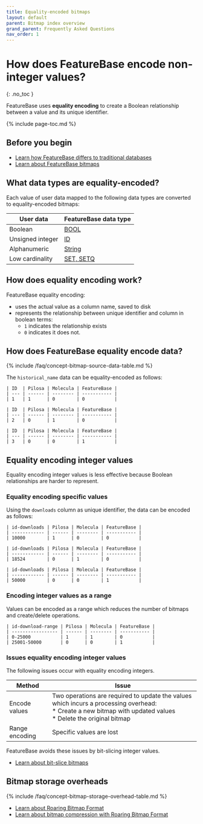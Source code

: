 ```yaml
---
title: Equality-encoded bitmaps
layout: default
parent: Bitmap index overview
grand_parent: Frequently Asked Questions
nav_order: 1
---
```


# How does FeatureBase encode non-integer values?
{: .no_toc }

FeatureBase uses **equality encoding** to create a Boolean relationship between a value and its unique identifier.

{% include page-toc.md %}

## Before you begin

* [Learn how FeatureBase differs to traditional databases](/docs/cloud/cloud-faq/cloud-faq-data-cardinality)
* [Learn about FeatureBase bitmaps](/docs/cloud/cloud-faq/cloud-faq-bitmaps)

## What data types are equality-encoded?

Each value of user data mapped to the following data types are converted to equality-encoded bitmaps:

| User data        | FeatureBase data type                                                                   |
| ---------------- | --------------------------------------------------------------------------------------- |
| Boolean          | [BOOL](/docs/sql-guide/data-types/data-type-bool)                                       |
| Unsigned integer | [ID](/docs/sql-guide/data-types/data-type-id)                                           |
| Alphanumeric     | [String](/docs/sql-guide/data-types/data-type-string)                                   |
| Low cardinality  | [SET, SETQ](/docs/sql-guide/data-types/data-types-home/#low-cardinality-data-types) |

## How does equality encoding work?

FeatureBase equality encoding:
* uses the actual value as a column name, saved to disk
* represents the relationship between unique identifier and column in boolean terms:
  * `1` indicates the relationship exists
  * `0` indicates it does not.

## How does FeatureBase equality encode data?

{% include /faq/concept-bitmap-source-data-table.md %}

The `historical_name` data can be equality-encoded as follows:

```
| ID  | Pilosa | Molecula | FeatureBase |
| --- | ------ | -------- | ----------- |
| 1   | 1      | 0        | 0           |
```

```
| ID  | Pilosa | Molecula | FeatureBase |
| --- | ------ | -------- | ----------- |
| 2   | 0      | 1        | 0           |
```

```
| ID  | Pilosa | Molecula | FeatureBase |
| --- | ------ | -------- | ----------- |
| 3   | 0      | 0        | 1           |
```

## Equality encoding integer values

Equality encoding integer values is less effective because Boolean relationships are harder to represent.

### Equality encoding specific values

Using the `downloads` column as unique identifier, the data can be encoded as follows:

```
| id-downloads | Pilosa | Molecula | FeatureBase |
| ------------ | ------ | -------- | ----------- |
| 10000        | 1      | 0        | 0           |
```

```
| id-downloads | Pilosa | Molecula | FeatureBase |
| ------------ | ------ | -------- | ----------- |
| 18524        | 0      | 1        | 0           |
```
```
| id-downloads | Pilosa | Molecula | FeatureBase |
| ------------ | ------ | -------- | ----------- |
| 50000        | 0      | 0        | 1           |
```

### Encoding integer values as a range

Values can be encoded as a range which reduces the number of bitmaps and create/delete operations.

```
| id-download-range | Pilosa | Molecula | FeatureBase |
| ----------------- | ------ | -------- | ----------- |
| 0-25000           | 1      | 1        | 0           |
| 25001-50000       | 0      | 0        | 1           |
```

### Issues equality encoding integer values

The following issues occur with equality encoding integers.

| Method | Issue |
|---|---|
| Encode values | Two operations are required to update the values which incurs a processing overhead:<br/>* Create a new bitmap with updated values<br/>* Delete the original bitmap |
| Range encoding | Specific values are lost  |

FeatureBase avoids these issues by bit-slicing integer values.

* [Learn about bit-slice bitmaps](/docs/cloud/cloud-faq/cloud-faq-bitmaps-bit-slice)

## Bitmap storage overheads

{% include /faq/concept-bitmap-storage-overhead-table.md %}

* [Learn about Roaring Bitmap Format](/docs/cloud/cloud-faq/cloud-faq-roaring-bitmap-format)
* [Learn about bitmap compression with Roaring Bitmap Format](/docs/cloud/cloud-faq/cloud-faq-roaring-bitmap-format)
